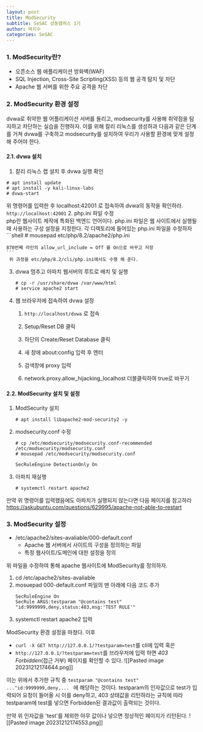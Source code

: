 ```yaml
---
layout: post
title: ModSecurity
subtitle: SeSAC 성동캠퍼스 1기
author: 박지수
categories: SeSAC
---
```


### 1. ModSecurity란?
- 오픈소스 웹 애플리케이션 방화벽(WAF)
- SQL Injection, Cross-Site Scripting(XSS) 등의 웹 공격 탐지 및 차단
- Apache 웹 서버를 위한 주요 공격을 차단

### 2. ModSecurity 환경 설정
dvwa로 취약한 웹 어플리케이션 서버를 돌리고, modsecurity를 사용해 취약점을 탐지하고 차단하는 실습을 진행하자. 이를 위해 칼리 리눅스를 생성하과 다음과 같은 단계를 거쳐 dvwa를 구축하고 modsecurity를 설치하여 우리가 사용할 환경에 맞게 설정 해 주어야 한다.
#### 2.1. dvwa 설치
1. 칼리 리눅스 랩 설치 후 dvwa 실행 확인   
```shell
# apt install update
# apt install -y kali-linux-labs
# dvwa-start
```
위 명령어를 입력한 후 localhost:42001 로 접속하여 dvwa의 동작을 확인하라.  
`http://localhost:42001`
2. php.ini 파일 수정  
	php란 웹사이트 제작에 특화된 백엔드 언어이다. php.ini 파일은 웹 사이트에서 실행될 때 사용하는 구성 설정을 지정한다. 각 디렉토리에 들어있는 php.ini 파일을 수정하자
	```shell
	# mousepad etc/php/8.2/apache2/php.ini 

	870번째 라인의 allow_url_include = Off 를 On으로 바꾸고 저장
	```
	 위 과정을 etc/php/8.2/cli/php.ini에서도 수행 해 준다. 
3. dvwa 멈추고 아파치 웹서버의 루트로 배치 및 실행
	```shell
	# cp -r /usr/share/dvwa /var/www/html
	# service apache2 start
	```
4. 웹 브라우저에 접속하여 dvwa 설정
	1. `http://localhost/dvwa` 로 접속
	2. Setup/Reset DB 클릭
	3. 하단의 Create/Reset Database 클릭

	1. 새 창에 about:config 입력 후 엔터
	2. 검색창에 proxy 입력
	3. network.proxy.allow_hijacking_localhost 더블클릭하여 true로 바꾸기

#### 2.2. ModSecurity 설치 및 설정
1. ModSecurity 설치
	```shell
	# apt install libapache2-mod-security2 -y
	```
2. modsecurity.conf 수정
    ```shell
    # cp /etc/modsecurity/modsecurity.conf-recommended /etc/modsecurity/modsecurity.conf
    # mousepad /etc/modsecurity/modsecurity.conf

    SecRuleEngine DetectionOnly On 
    ```
3. 아파치 재실행
    ```shell
    # systemctl restart apache2
    ```
만약 위 명령어를 입력했음에도 아파치가 실행되지 않는다면 다음 페이지를 참고하라
https://askubuntu.com/questions/629995/apache-not-able-to-restart

### 3. ModSecurity 설정
- /etc/apache2/sites-avaliable/000-default.conf
	- Apache 웹 서버에서 사이트의 구성을 정의하는 파일
	- 특정 웹사이트/도메인에 대한 설정을 정의

위 파일을 수정하여 통해 apache 웹사이트에 ModSecurity를 정의하자.
1. cd /etc/apache2/sites-avaliable
2. mosuepad 000-default.conf
	파일의 맨 아래에 다음 코드 추가
    ```shell
    SecRuleEngine On
    SecRule ARGS:testparam "@contains test" "id:9999999,deny,status:403,msg:'TEST RULE'"
    ```
3. systemctl restart apache2 입력

ModSecurity 환경 설정을 마쳤다. 
이후 
-  `curl -X GET http://127.0.0.1/?testparam=test`를 cli에 입력 
혹은 
- `http://127.0.0.1/?testparam=test`를 브라우저에 입력
하면 *403 Forbidden*(접근 거부) 페이지를 확인할 수 있다. 
![[Pasted image 20231212174644.png]]

이는 위에서 추가한 규칙 중 `testparam "@contains test" ..."id:9999999,deny,... ` 에 해당하는 것이다. 
testparam의 인자값으로 test가 입력되어 요청이 들어올 시 이를 deny하고, 403 상태값을 리턴하라는 규칙에 따라 testparam에 test를 넣으면 Forbidden된 결과값이 출력되는 것이다. 

만약 위 인자값을 'test'를 제외한 아무 값이나 넣으면 정상적인 페이지가 리턴된다. 
![[Pasted image 20231212174553.png]]

